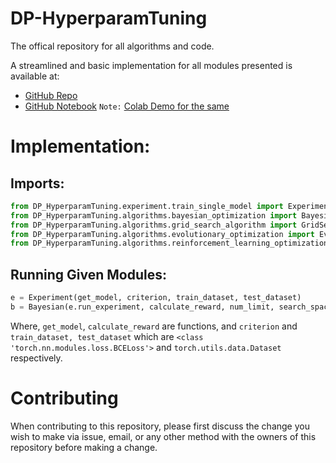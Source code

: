 # DP-HyperparamTuning

The offical repository for all algorithms and code.

A streamlined and basic implementation for all modules presented is available at:

* [GitHub Repo](https://github.com/AmanPriyanshu/DP-HyperparamTuning)
* [GitHub Notebook](https://github.com/AmanPriyanshu/DP-HyperparamTuning/blob/main/RL_DP_Demo.ipynb)
`Note:` [Colab Demo for the same](https://colab.research.google.com/github/AmanPriyanshu/DP-HyperparamTuning/blob/main/RL_DP_Demo.ipynb)

# Implementation:

## Imports:

```python
from DP_HyperparamTuning.experiment.train_single_model import Experiment
from DP_HyperparamTuning.algorithms.bayesian_optimization import Bayesian
from DP_HyperparamTuning.algorithms.grid_search_algorithm import GridSearch
from DP_HyperparamTuning.algorithms.evolutionary_optimization import EvolutionaryOptimization
from DP_HyperparamTuning.algorithms.reinforcement_learning_optimization import RLOptimization
```

## Running Given Modules:

```python
e = Experiment(get_model, criterion, train_dataset, test_dataset)
b = Bayesian(e.run_experiment, calculate_reward, num_limit, search_space_nm=search_space_nm, search_space_lr=search_space_nm)
```

Where, `get_model`, `calculate_reward` are functions, and `criterion` and `train_dataset, test_dataset` which are `<class 'torch.nn.modules.loss.BCELoss'>` and `torch.utils.data.Dataset` respectively.

# Contributing

When contributing to this repository, please first discuss the change you wish to make via issue,
email, or any other method with the owners of this repository before making a change.
